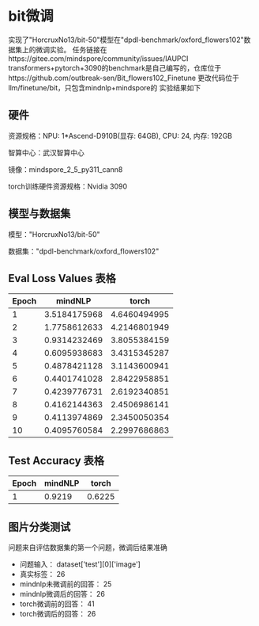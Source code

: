 # bit微调

实现了"HorcruxNo13/bit-50"模型在"dpdl-benchmark/oxford_flowers102"数据集上的微调实验。
任务链接在https://gitee.com/mindspore/community/issues/IAUPCI
transformers+pytorch+3090的benchmark是自己编写的，仓库位于https://github.com/outbreak-sen/Bit_flowers102_Finetune
更改代码位于llm/finetune/bit，只包含mindnlp+mindspore的
实验结果如下

## 硬件

资源规格：NPU: 1*Ascend-D910B(显存: 64GB), CPU: 24, 内存: 192GB

智算中心：武汉智算中心

镜像：mindspore_2_5_py311_cann8

torch训练硬件资源规格：Nvidia 3090

## 模型与数据集

模型："HorcruxNo13/bit-50"

数据集："dpdl-benchmark/oxford_flowers102"

## Eval Loss Values 表格

| Epoch | mindNLP       | torch         |
|-------|---------------|---------------|
| 1     | 3.5184175968  | 4.6460494995  |
| 2     | 1.7758612633  | 4.2146801949  |
| 3     | 0.9314232469  | 3.8055384159  |
| 4     | 0.6095938683  | 3.4315345287  |
| 5     | 0.4878421128  | 3.1143600941  |
| 6     | 0.4401741028  | 2.8422958851  |
| 7     | 0.4239776731  | 2.6192340851  |
| 8     | 0.4162144363  | 2.4506986141  |
| 9     | 0.4113974869  | 2.3450050354  |
| 10    | 0.4095760584  | 2.2997686863  |

## Test Accuracy 表格

| Epoch | mindNLP       | torch         |
|-------|---------------|---------------|
| 1     | 0.9219        | 0.6225        |

## 图片分类测试

问题来自评估数据集的第一个问题，微调后结果准确

* 问题输入：
  dataset['test'][0]['image']
* 真实标签：
  26  
* mindnlp未微调前的回答：
  25
* mindnlp微调后的回答：
  26
* torch微调前的回答：
  41
* torch微调后的回答：
  26